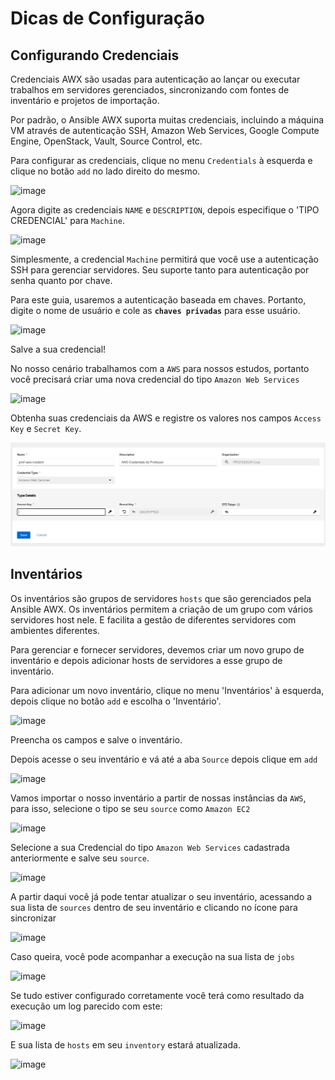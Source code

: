 Dicas de Configuração
===========================================


Configurando Credenciais
-----------------------------

Credenciais AWX são usadas para autenticação ao lançar ou executar trabalhos em  servidores gerenciados, sincronizando com fontes de inventário e projetos de importação.

Por padrão, o Ansible AWX suporta muitas credenciais, incluindo a máquina VM através de autenticação SSH, Amazon Web Services, Google Compute Engine, OpenStack, Vault, Source Control, etc.

Para configurar as credenciais, clique no menu `Credentials` à esquerda e clique no botão `add` no lado direito do mesmo.

![image](images/08-01-01.png)

Agora digite as credenciais `NAME` e `DESCRIPTION`, depois especifique o 'TIPO CREDENCIAL' para `Machine`.

![image](images/08-01-02.png)

Simplesmente, a credencial `Machine` permitirá que você use a autenticação SSH para gerenciar servidores. Seu suporte tanto para autenticação por senha quanto por chave.

Para este guia, usaremos a autenticação baseada em chaves. Portanto, digite o nome de usuário e cole as **`chaves privadas`** para esse usuário.

![image](images/08-01-03.png)

Salve a sua credencial!

No nosso cenário trabalhamos com a `AWS` para nossos estudos, portanto você precisará criar uma nova credencial do tipo `Amazon Web Services`

![image](images/08-01-05.png)

Obtenha suas credenciais da AWS e registre os valores nos campos `Access Key` e `Secret Key`.

![image](images/08-01-13.png)

Inventários
------------------------------------------------

Os inventários são grupos de servidores `hosts` que são gerenciados pela Ansible AWX. Os inventários permitem a criação de um grupo com vários servidores host nele. E facilita a gestão de diferentes servidores com ambientes diferentes.

Para gerenciar e fornecer servidores, devemos criar um novo grupo de inventário e depois adicionar hosts de servidores a esse grupo de inventário.

Para adicionar um novo inventário, clique no menu 'Inventários' à esquerda, depois clique no botão `add` e escolha o 'Inventário'.

![image](images/08-01-04.png)

Preencha os campos e salve o inventário.

Depois acesse o seu inventário e vá até a aba `Source` depois clique em `add`

![image](images/08-01-06.png)

Vamos importar o nosso inventário a partir de nossas instâncias da `AWS`, para isso, selecione o tipo se seu `source` como `Amazon EC2`

![image](images/08-01-07.png)

Selecione a sua Credencial do tipo `Amazon Web Services` cadastrada anteriormente e salve seu `source`.

![image](images/08-01-08.png)

A partir daqui você já pode tentar atualizar o seu inventário, acessando a sua lista de `sources` dentro de seu inventário e clicando no ícone para sincronizar

![image](images/08-01-09.png)

Caso queira, você pode acompanhar a execução na sua lista de `jobs`

![image](images/08-01-10.png)

Se tudo estiver configurado corretamente você terá como resultado da execução um log parecido com este:

![image](images/08-01-11.png)

E sua lista de `hosts` em seu `inventory` estará atualizada.

![image](images/08-01-12.png)
